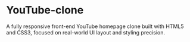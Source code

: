 # YouTube-clone
A fully responsive front-end YouTube homepage clone built with HTML5 and CSS3, focused on real-world UI layout and styling precision.
